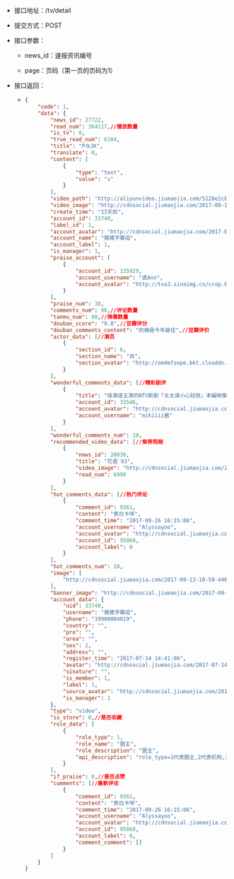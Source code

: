 * 接口地址：/tv/detail

* 提交方式：POST

* 接口参数：

  * news\_id：速报资讯编号

  * page：页码（第一页的页码为1）

* 接口返回：

  * ```json
    {
        "code": 1,
        "data": {
            "news_id": 27722,
            "read_num": 364117,//播放数量
            "is_tv": 0,
            "true_read_num": 6384,
            "title": "P与JK",
            "translate": 0,
            "content": [
                {
                    "type": "text",
                    "value": "s"
                }
            ],
            "video_path": "http://aliyunvideo.jiumaojia.com/5128e2c0ed2440ecb39cedf6f5ae61aa/d440117324884bd99f4ffdee40501fdb-5287d2089db37e62345123a1be272f8b.mp4",
            "video_image": "http://cdnsocial.jiumaojia.com/2017-09-13-10-50-44683",
            "create_time": "13天前",
            "account_id": 33740,
            "label_id": 1,
            "account_avatar": "http://cdnsocial.jiumaojia.com/2017-07-14-14-41-06488",
            "account_name": "猪猪字幕组",
            "account_label": 1,
            "is_manager": 1,
            "praise_account": [
                {
                    "account_id": 135929,
                    "account_username": "虞Ann",
                    "account_avatar": "http://tva3.sinaimg.cn/crop.0.0.180.180.180/5cc9f20ajw1e8qgp5bmzyj2050050aa8.jpg?imageView2/2/w/100"
                }
            ],
            "praise_num": 38,
            "comments_num": 98,//评论数量
            "tanmu_num": 98,//弹幕数量
            "douban_score": "9.8",//豆瓣评分
            "douban_comments_content": "的确是今年最佳",//豆瓣评价
            "actor_data": [//演员
                {
                    "section_id": 6,
                    "section_name": "岚",
                    "section_avatar": "http://om4mfzope.bkt.clouddn.com/2017-03-27-15-03-04482?imageView2/2/w/100"
                }
            ],
            "wonderful_comments_data": [//精彩剧评
                {
                    "title": "绫濑遥主演的NTV新剧「太太请小心轻放」本編映像公开！",
                    "account_id": 33546,
                    "account_avatar": "http://cdnsocial.jiumaojia.com/2017-07-13-16-20-18593?imageView2/2/w/100",
                    "account_username": "mikiiii酱"
                }
            ],
            "wonderful_comments_num": 10,
            "recommended_video_data": [//推荐视频
                {
                    "news_id": 28030,
                    "title": "花君 03",
                    "video_image": "http://cdnsocial.jiumaojia.com/2017-09-20-11-13-13267",
                    "read_num": 6990
                }
            ],
            "hot_comments_data": [//热门评论
                {
                    "comment_id": 9361,
                    "content": "表白卡咩",
                    "comment_time": "2017-09-26 16:15:06",
                    "account_username": "Alyssayoo",
                    "account_avatar": "http://cdnsocial.jiumaojia.com/2017-08-10-19-35-59567?imageView2/2/w/100",
                    "account_id": 95868,
                    "account_label": 0
                }
            ],
            "hot_comments_num": 18,
            "image": [
                "http://cdnsocial.jiumaojia.com/2017-09-13-10-50-44683"
            ],
            "banner_image": "http://cdnsocial.jiumaojia.com/2017-09-13-10-50-44683",
            "account_data": {
                "uid": 33740,
                "username": "猪猪字幕组",
                "phone": "19900004819",
                "country": "",
                "pro": "",
                "area": "",
                "sex": 2,
                "address": "",
                "register_time": "2017-07-14 14:41:06",
                "avatar": "http://cdnsocial.jiumaojia.com/2017-07-14-14-41-06488?imageView2/2/w/100",
                "sinature": "",
                "is_member": 1,
                "label": 1,
                "source_avatar": "http://cdnsocial.jiumaojia.com/2017-07-14-14-41-06488",
                "is_manager": 1
            },
            "type": "video",
            "is_store": 0,//是否收藏
            "role_data": [
                {
                    "role_type": 1,
                    "role_name": "圈主",
                    "role_description": "圈主",
                    "api_description": "role_type=1代表圈主,2代表机构,3代表自媒体,4代表明星;本接口若提供section_page字段,则仅返回关注的圈子数据（每页8条）"
                }
            ],
            "if_praise": 0,//是否点赞
            "comments": [//最新评论
                {
                    "comment_id": 9361,
                    "content": "表白卡咩",
                    "comment_time": "2017-09-26 16:15:06",
                    "account_username": "Alyssayoo",
                    "account_avatar": "http://cdnsocial.jiumaojia.com/2017-08-10-19-35-59567?imageView2/2/w/100",
                    "account_id": 95868,
                    "account_label": 0,
                    "comment_comment": []
                }
            ]
        }
    }
    ```



